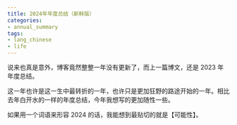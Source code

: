 ```yaml
---
title: 2024年年度总结（新鲜版）
categories:
- annual_summary
tags: 
- lang_chinese
- life
---
```


说来也真是意外，博客竟然整整一年没有更新了，而上一篇博文，还是 2023 年年度总结。

这一年也许是这一生中最转折的一年，也许只是更加狂野的路途开始的一年。相比去年白开水的一样的年度总结，今年我想写的更加随性一些。

如果用一个词语来形容 2024 的话，我能想到最贴切的就是【可能性】。